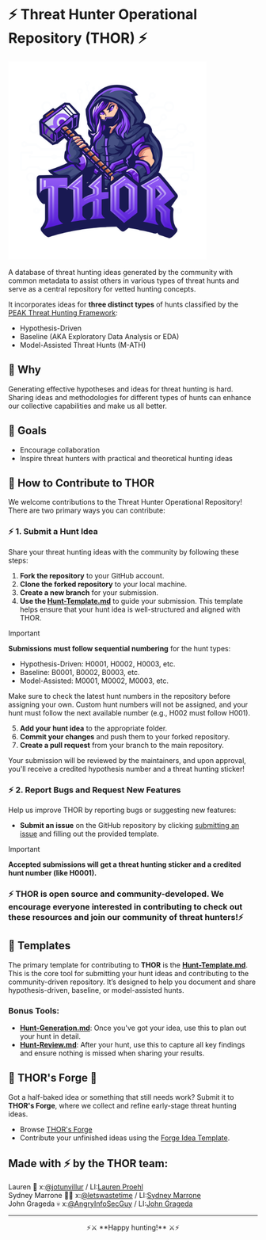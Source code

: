 # ⚡ Threat Hunter Operational Repository (THOR) ⚡

<img src="/THOR_logo.png" alt="THOR Logo" width="400"/>

A database of threat hunting ideas generated by the community with common metadata to assist others in various types of threat hunts and serve as a central repository for vetted hunting concepts.

It incorporates ideas for **three distinct types** of hunts classified by the [PEAK Threat Hunting Framework](https://www.splunk.com/en_us/blog/security/peak-threat-hunting-framework.html):
- Hypothesis-Driven
- Baseline (AKA Exploratory Data Analysis or EDA)
- Model-Assisted Threat Hunts (M-ATH)

## 🔨 Why 
Generating effective hypotheses and ideas for threat hunting is hard. Sharing ideas and methodologies for different types of hunts can enhance our collective capabilities and make us all better.

## 🔨 Goals 
- Encourage collaboration
- Inspire threat hunters with practical and theoretical hunting ideas

## 🔨 How to Contribute to THOR 

We welcome contributions to the Threat Hunter Operational Repository! There are two primary ways you can contribute:

### ⚡ 1. Submit a Hunt Idea 
Share your threat hunting ideas with the community by following these steps:

1. **Fork the repository** to your GitHub account.
2. **Clone the forked repository** to your local machine.
3. **Create a new branch** for your submission.
4. **Use the [Hunt-Template.md](/Templates/Hunt-Template.md)** to guide your submission. This template helps ensure that your hunt idea is well-structured and aligned with THOR.

> [!IMPORTANT]
> **Submissions must follow sequential numbering** for the hunt types:
> - Hypothesis-Driven: H0001, H0002, H0003, etc.
> - Baseline: B0001, B0002, B0003, etc.
> - Model-Assisted: M0001, M0002, M0003, etc.
> 
> Make sure to check the latest hunt numbers in the repository before assigning your own. Custom hunt numbers will not be assigned, and your hunt must follow the next available number (e.g., H002 must follow H001).

5. **Add your hunt idea** to the appropriate folder.
6. **Commit your changes** and push them to your forked repository.
7. **Create a pull request** from your branch to the main repository.

Your submission will be reviewed by the maintainers, and upon approval, you'll receive a credited hypothesis number and a threat hunting sticker!

### ⚡ 2. Report Bugs and Request New Features
Help us improve THOR by reporting bugs or suggesting new features:

- **Submit an issue** on the GitHub repository by clicking [submitting an issue](https://github.com/triw0lf/THOR/issues/new/choose) and filling out the provided template.

> [!IMPORTANT]
>**Accepted submissions will get a threat hunting sticker and a credited hunt number (like H0001).**

### ⚡ **THOR is open source and community-developed. We encourage everyone interested in contributing to check out these resources and join our community of threat hunters!**⚡

## 🔨 Templates 

The primary template for contributing to **THOR** is the **[Hunt-Template.md](/Templates/Hunt-Template.md)**. This is the core tool for submitting your hunt ideas and contributing to the community-driven repository. It’s designed to help you document and share hypothesis-driven, baseline, or model-assisted hunts.

### Bonus Tools:
- **[Hunt-Generation.md](/Templates/Hunt-Generation.md)**: Once you've got your idea, use this to plan out your hunt in detail.
- **[Hunt-Review.md](/Templates/Hunt-Review.md)**: After your hunt, use this to capture all key findings and ensure nothing is missed when sharing your results.

## 🔨 THOR's Forge 🔨
Got a half-baked idea or something that still needs work? Submit it to **THOR's Forge**, where we collect and refine early-stage threat hunting ideas.

- Browse [THOR's Forge](/Forge/)
- Contribute your unfinished ideas using the [Forge Idea Template](/Forge/Hunt-Idea-Template.md).

## Made with ⚡ by the THOR team: 
Lauren 🤠 x:[@jotunvillur](https://x.com/jotunvillur) / LI:[Lauren Proehl](https://www.linkedin.com/in/laurenproehl/)  
Sydney Marrone 🏋️‍♀️ x:[@letswastetime](https://x.com/letswastetime)  / LI:[Sydney Marrone](https://www.linkedin.com/in/sydneymarrone/)  
John Grageda :skull: x:[@AngryInfoSecGuy](https://x.com/AngryInfoSecGuy) / LI:[John Grageda](https://www.linkedin.com/in/johngrageda/)

---
<p align="center">
  ⚡⚔️ **Happy hunting!** ⚔️⚡
</p>

<!--
THOR Hypothesis Review Board Prospectus

The review board will be comprised of 5-7 individuals who will review all hypothesis submissions and vote on acceptance into the THL. 

All submissions will be piped in to a communication channel (Slack? Ugh I don’t want another one but maybe) or email to make review easy and acceptance or denial seamless. 

New versions of the THOR will be published on a monthly (quarterly?) basis and all reviews must be completed 72 hours prior to release date. Any rejection should have comments on why it is being rejected and if potential improvements can be made for acceptance. 

Unanimous acceptance of the hypothesis must be achieved by the review board for publication. 

Review board members are expected to spread the word about THOR on socials or other channels.
-->
